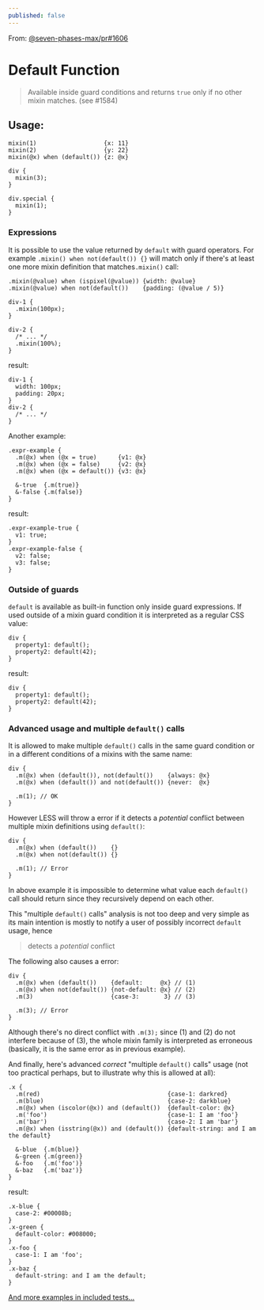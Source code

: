 ```yaml
---
published: false
---
```

From: [@seven-phases-max/pr#1606](https://github.com/less/less.js/pull/1606)
<a id="default-function" class="section_anchor"></a>

# Default Function
> Available inside guard conditions and returns `true` only if no other mixin matches.  (see #1584)

## Usage:

```less
mixin(1)                   {x: 11}
mixin(2)                   {y: 22}
mixin(@x) when (default()) {z: @x}

div {
  mixin(3);
}

div.special {
  mixin(1);
}

```
### Expressions

It is possible to use the value returned by `default` with guard operators. For example `.mixin() when not(default()) {}` will match only if there's at least one more mixin definition that matches`.mixin()` call:

```less
.mixin(@value) when (ispixel(@value)) {width: @value}
.mixin(@value) when not(default())    {padding: (@value / 5)}

div-1 {
  .mixin(100px);
}

div-2 {
  /* ... */
  .mixin(100%);
}
```
result:

```less
div-1 {
  width: 100px;
  padding: 20px;
}
div-2 {
  /* ... */
}
```

Another example:

```less
.expr-example {
  .m(@x) when (@x = true)      {v1: @x}
  .m(@x) when (@x = false)     {v2: @x}
  .m(@x) when (@x = default()) {v3: @x}

  &-true  {.m(true)}
  &-false {.m(false)}
}
```
result:

```less
.expr-example-true {
  v1: true;
}
.expr-example-false {
  v2: false;
  v3: false;
}
```

### Outside of guards

`default` is available as built-in function only inside guard expressions. If used outside of a mixin guard condition it is interpreted as a regular CSS value:

```less
div {
  property1: default();
  property2: default(42);
}
```
result:

```less
div {
  property1: default();
  property2: default(42);
}
```

### Advanced usage and multiple `default()` calls
It is allowed to make multiple `default()` calls in the same guard condition or in a different conditions of a mixins with the same name:

```less
div {
  .m(@x) when (default()), not(default())    {always: @x}
  .m(@x) when (default()) and not(default()) {never:  @x}

  .m(1); // OK
}
```
However LESS will throw a error if it detects a *potential* conflict between multiple mixin definitions using `default()`:

```less
div {
  .m(@x) when (default())    {}
  .m(@x) when not(default()) {}

  .m(1); // Error
}
```
In above example it is impossible to determine what value each `default()` call should return since they recursively depend on each other.

This "multiple `default()` calls" analysis is not too deep and very simple as its main intention is mostly to notify a user of possibly incorrect `default` usage, hence
> detects a *potential* conflict

The following also causes a error:

```less
div {
  .m(@x) when (default())    {default:     @x} // (1)
  .m(@x) when not(default()) {not-default: @x} // (2)
  .m(3)                      {case-3:       3} // (3)

  .m(3); // Error
}
```
Although there's no direct conflict with `.m(3);` since (1) and (2) do not interfere because of (3), the whole mixin family is interpreted as erroneous (basically, it is the same error as in previous example).

And finally, here's advanced *correct* "multiple `default()` calls" usage (not too practical perhaps, but to illustrate why this is allowed at all):

```less
.x {
  .m(red)                                    {case-1: darkred}
  .m(blue)                                   {case-2: darkblue}
  .m(@x) when (iscolor(@x)) and (default())  {default-color: @x}
  .m('foo')                                  {case-1: I am 'foo'}
  .m('bar')                                  {case-2: I am 'bar'}
  .m(@x) when (isstring(@x)) and (default()) {default-string: and I am the default}

  &-blue  {.m(blue)}
  &-green {.m(green)}
  &-foo   {.m('foo')}
  &-baz   {.m('baz')}
}
```
result:

```less
.x-blue {
  case-2: #00008b;
}
.x-green {
  default-color: #008000;
}
.x-foo {
  case-1: I am 'foo';
}
.x-baz {
  default-string: and I am the default;
}
```
[And more examples in included tests...](https://github.com/seven-phases-max/less.js/blob/mutually-exclusive-guards/test/less/mixins-guards-default-func.less)